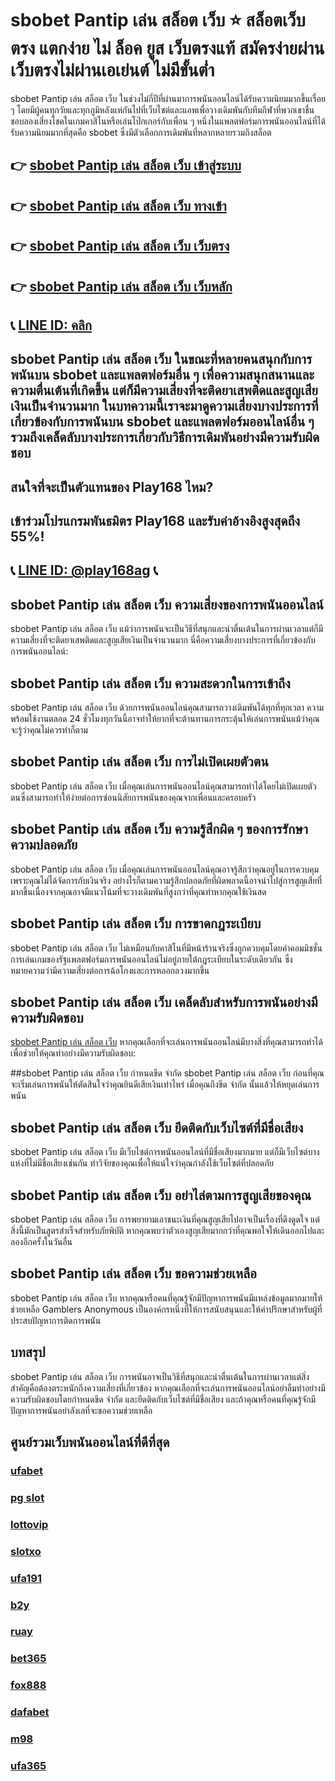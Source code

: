 
# sbobet Pantip เล่น สล็อต เว็บ ⭐ สล็อตเว็บตรง แตกง่าย ไม่ ล็อค ยูส เว็บตรงแท้ สมัครง่ายผ่าน เว็บตรงไม่ผ่านเอเย่นต์ ไม่มีขั้นต่ำ

sbobet Pantip เล่น สล็อต เว็บ ในช่วงไม่กี่ปีที่ผ่านมาการพนันออนไลน์ได้รับความนิยมมากขึ้นเรื่อย ๆ โดยมีผู้คนทุกวัยและทุกภูมิหลังแห่กันไปที่เว็บไซต์และแอพเพื่อวางเดิมพันกับทีมกีฬาที่พวกเขาชื่นชอบลองเสี่ยงโชคในเกมคาสิโนหรือเล่นโป๊กเกอร์กับเพื่อน ๆ หนึ่งในแพลตฟอร์มการพนันออนไลน์ที่ได้รับความนิยมมากที่สุดคือ sbobet ซึ่งมีตัวเลือกการเดิมพันที่หลากหลายรวมถึงสล็อต

## 👉 [sbobet Pantip เล่น สล็อต เว็บ เข้าสู่ระบบ](https://bit.ly/3TCj9rY)
## 👉 [sbobet Pantip เล่น สล็อต เว็บ ทางเข้า](https://bit.ly/3TCj9rY)
## 👉 [sbobet Pantip เล่น สล็อต เว็บ เว็บตรง](https://bit.ly/3TCj9rY)
## 👉 [sbobet Pantip เล่น สล็อต เว็บ เว็บหลัก](https://bit.ly/3TCj9rY)
## 📞 [LINE ID: คลิก](https://line.me/R/ti/p/@342mcrfd)

## sbobet Pantip เล่น สล็อต เว็บ ในขณะที่หลายคนสนุกกับการพนันบน sbobet และแพลตฟอร์มอื่น ๆ เพื่อความสนุกสนานและความตื่นเต้นที่เกิดขึ้น แต่ก็มีความเสี่ยงที่จะติดยาเสพติดและสูญเสียเงินเป็นจํานวนมาก ในบทความนี้เราจะมาดูความเสี่ยงบางประการที่เกี่ยวข้องกับการพนันบน sbobet และแพลตฟอร์มออนไลน์อื่น ๆ รวมถึงเคล็ดลับบางประการเกี่ยวกับวิธีการเดิมพันอย่างมีความรับผิดชอบ

## สนใจที่จะเป็นตัวแทนของ Play168 ไหม?
## เข้าร่วมโปรแกรมพันธมิตร Play168 และรับค่าอ้างอิงสูงสุดถึง 55%!
## 📞 [LINE ID: @play168ag](https://bit.ly/3RSGiFl) 📞

## sbobet Pantip เล่น สล็อต เว็บ ความเสี่ยงของการพนันออนไลน์
sbobet Pantip เล่น สล็อต เว็บ แม้ว่าการพนันจะเป็นวิธีที่สนุกและน่าตื่นเต้นในการผ่านเวลาแต่ก็มีความเสี่ยงที่จะติดยาเสพติดและสูญเสียเงินเป็นจํานวนมาก นี่คือความเสี่ยงบางประการที่เกี่ยวข้องกับการพนันออนไลน์:

## sbobet Pantip เล่น สล็อต เว็บ ความสะดวกในการเข้าถึง 
sbobet Pantip เล่น สล็อต เว็บ ด้วยการพนันออนไลน์คุณสามารถวางเดิมพันได้ทุกที่ทุกเวลา ความพร้อมใช้งานตลอด 24 ชั่วโมงทุกวันนี้อาจทําให้ยากที่จะต้านทานการกระตุ้นให้เล่นการพนันแม้ว่าคุณจะรู้ว่าคุณไม่ควรทําก็ตาม

## sbobet Pantip เล่น สล็อต เว็บ การไม่เปิดเผยตัวตน
sbobet Pantip เล่น สล็อต เว็บ เมื่อคุณเล่นการพนันออนไลน์คุณสามารถทําได้โดยไม่เปิดเผยตัวตนซึ่งสามารถทําให้ง่ายต่อการซ่อนนิสัยการพนันของคุณจากเพื่อนและครอบครัว

## sbobet Pantip เล่น สล็อต เว็บ ความรู้สึกผิด ๆ ของการรักษาความปลอดภัย
sbobet Pantip เล่น สล็อต เว็บ เมื่อคุณเล่นการพนันออนไลน์คุณอาจรู้สึกว่าคุณอยู่ในการควบคุมเพราะคุณไม่ได้จัดการกับเงินจริง อย่างไรก็ตามความรู้สึกปลอดภัยที่ผิดพลาดนี้อาจนําไปสู่การสูญเสียที่มากขึ้นเนื่องจากคุณอาจมีแนวโน้มที่จะวางเดิมพันที่สูงกว่าที่คุณทําหากคุณใช้เงินสด

## sbobet Pantip เล่น สล็อต เว็บ การขาดกฎระเบียบ
sbobet Pantip เล่น สล็อต เว็บ ไม่เหมือนกับคาสิโนที่มีหน้าร้านจริงซึ่งถูกควบคุมโดยค่าคอมมิชชั่นการเล่นเกมของรัฐแพลตฟอร์มการพนันออนไลน์ไม่อยู่ภายใต้กฎระเบียบในระดับเดียวกัน ซึ่งหมายความว่ามีความเสี่ยงต่อการฉ้อโกงและการหลอกลวงมากขึ้น

## sbobet Pantip เล่น สล็อต เว็บ เคล็ดลับสําหรับการพนันอย่างมีความรับผิดชอบ
[sbobet Pantip เล่น สล็อต เว็บ](https://atom.io/themes/sbobet%20%E0%B8%A1%E0%B8%B7%E0%B8%AD%E0%B8%96%E0%B8%B7%E0%B8%AD) หากคุณเลือกที่จะเล่นการพนันออนไลน์มีบางสิ่งที่คุณสามารถทําได้เพื่อช่วยให้คุณทําอย่างมีความรับผิดชอบ:

##sbobet Pantip เล่น สล็อต เว็บ กําหนดขีด จํากัด 
sbobet Pantip เล่น สล็อต เว็บ ก่อนที่คุณจะเริ่มเล่นการพนันให้ตัดสินใจว่าคุณยินดีเสียเงินเท่าไหร่ เมื่อคุณถึงขีด จํากัด นั้นแล้วให้หยุดเล่นการพนัน

## sbobet Pantip เล่น สล็อต เว็บ ยึดติดกับเว็บไซต์ที่มีชื่อเสียง
sbobet Pantip เล่น สล็อต เว็บ มีเว็บไซต์การพนันออนไลน์ที่มีชื่อเสียงมากมาย แต่ก็มีเว็บไซต์บางแห่งที่ไม่มีชื่อเสียงเช่นกัน ทําวิจัยของคุณเพื่อให้แน่ใจว่าคุณกําลังใช้เว็บไซต์ที่ปลอดภัย

## sbobet Pantip เล่น สล็อต เว็บ อย่าไล่ตามการสูญเสียของคุณ
sbobet Pantip เล่น สล็อต เว็บ การพยายามเอาชนะเงินที่คุณสูญเสียไปอาจเป็นเรื่องที่ดึงดูดใจ แต่สิ่งนี้มักเป็นสูตรสําเร็จสําหรับภัยพิบัติ หากคุณพบว่าตัวเองสูญเสียมากกว่าที่คุณพอใจให้เดินออกไปและลองอีกครั้งในวันอื่น

## sbobet Pantip เล่น สล็อต เว็บ ขอความช่วยเหลือ
sbobet Pantip เล่น สล็อต เว็บ หากคุณหรือคนที่คุณรู้จักมีปัญหาการพนันมีแหล่งข้อมูลมากมายให้ช่วยเหลือ Gamblers Anonymous เป็นองค์กรหนึ่งที่ให้การสนับสนุนและให้คําปรึกษาสําหรับผู้ที่ประสบปัญหาการติดการพนัน

## บทสรุป
sbobet Pantip เล่น สล็อต เว็บ การพนันอาจเป็นวิธีที่สนุกและน่าตื่นเต้นในการผ่านเวลาแต่สิ่งสําคัญคือต้องตระหนักถึงความเสี่ยงที่เกี่ยวข้อง หากคุณเลือกที่จะเล่นการพนันออนไลน์อย่าลืมทําอย่างมีความรับผิดชอบโดยกําหนดขีด จํากัด และยึดติดกับเว็บไซต์ที่มีชื่อเสียง และถ้าคุณหรือคนที่คุณรู้จักมีปัญหาการพนันอย่าลังเลที่จะขอความช่วยเหลือ

## ศูนย์รวมเว็บพนันออนไลน์ที่ดีที่สุด
### [ufabet](https://atom.io/packages/ufabet)
### [pg slot](https://atom.io/themes/pg%20slot)
### [lottovip](https://atom.io/packages/lottovip)
### [slotxo](https://atom.io/packages/slotxo)
### [ufa191](https://atom.io/packages/ufa191)
### [b2y](https://atom.io/packages/b2y)
### [ruay](https://atom.io/themes/ruay)
### [bet365](https://atom.io/packages/bet365)
### [fox888](https://atom.io/packages/fox888)
### [dafabet](https://atom.io/packages/dafabet)
### [m98](https://atom.io/packages/m98)
### [ufa365](https://atom.io/packages/ufa365)